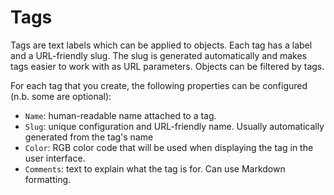 # Tags

Tags are text labels which can be applied to objects. Each tag has a label and
a URL-friendly slug. The slug is generated automatically and makes tags easier
to work with as URL parameters. Objects can be filtered by tags.

For each tag that you create, the following properties can be configured (n.b.
some are optional):

* `Name`: human-readable name attached to a tag.
* `Slug`: unique configuration and URL-friendly name. Usually automatically
  generated from the tag's name
* `Color`: RGB color code that will be used when displaying the tag in the
  user interface.
* `Comments`: text to explain what the tag is for. Can use Markdown
  formatting.
